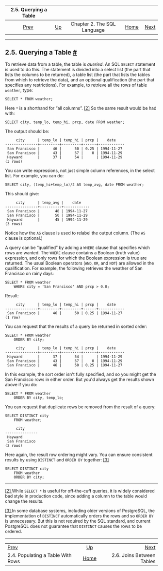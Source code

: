 <!--?xml version="1.0" encoding="UTF-8" standalone="no"?-->

|                        2.5. Querying a Table                        |                                                       |                             |                                                       |                                                         |
| :-----------------------------------------------------------------: | :---------------------------------------------------- | :-------------------------: | ----------------------------------------------------: | ------------------------------------------------------: |
| [Prev](tutorial-populate.html "2.4. Populating a Table With Rows")  | [Up](tutorial-sql.html "Chapter 2. The SQL Language") | Chapter 2. The SQL Language | [Home](index.html "PostgreSQL 17devel Documentation") |  [Next](tutorial-join.html "2.6. Joins Between Tables") |

***

## 2.5. Querying a Table [#](#TUTORIAL-SELECT)

[]()[]()To retrieve data from a table, the table is *queried*. An SQL `SELECT` statement is used to do this. The statement is divided into a select list (the part that lists the columns to be returned), a table list (the part that lists the tables from which to retrieve the data), and an optional qualification (the part that specifies any restrictions). For example, to retrieve all the rows of table `weather`, type:

    SELECT * FROM weather;

Here `*` is a shorthand for “all columns”. [\[2\]](#ftn.id-1.4.4.6.2.10) So the same result would be had with:

    SELECT city, temp_lo, temp_hi, prcp, date FROM weather;

The output should be:

         city      | temp_lo | temp_hi | prcp |    date
    ---------------+---------+---------+------+------------
     San Francisco |      46 |      50 | 0.25 | 1994-11-27
     San Francisco |      43 |      57 |    0 | 1994-11-29
     Hayward       |      37 |      54 |      | 1994-11-29
    (3 rows)

You can write expressions, not just simple column references, in the select list. For example, you can do:

    SELECT city, (temp_hi+temp_lo)/2 AS temp_avg, date FROM weather;

This should give:

         city      | temp_avg |    date
    ---------------+----------+------------
     San Francisco |       48 | 1994-11-27
     San Francisco |       50 | 1994-11-29
     Hayward       |       45 | 1994-11-29
    (3 rows)

Notice how the `AS` clause is used to relabel the output column. (The `AS` clause is optional.)

A query can be “qualified” by adding a `WHERE` clause that specifies which rows are wanted. The `WHERE` clause contains a Boolean (truth value) expression, and only rows for which the Boolean expression is true are returned. The usual Boolean operators (`AND`, `OR`, and `NOT`) are allowed in the qualification. For example, the following retrieves the weather of San Francisco on rainy days:

    SELECT * FROM weather
        WHERE city = 'San Francisco' AND prcp > 0.0;

Result:

         city      | temp_lo | temp_hi | prcp |    date
    ---------------+---------+---------+------+------------
     San Francisco |      46 |      50 | 0.25 | 1994-11-27
    (1 row)

[]()You can request that the results of a query be returned in sorted order:

    SELECT * FROM weather
        ORDER BY city;

<!---->

         city      | temp_lo | temp_hi | prcp |    date
    ---------------+---------+---------+------+------------
     Hayward       |      37 |      54 |      | 1994-11-29
     San Francisco |      43 |      57 |    0 | 1994-11-29
     San Francisco |      46 |      50 | 0.25 | 1994-11-27

In this example, the sort order isn't fully specified, and so you might get the San Francisco rows in either order. But you'd always get the results shown above if you do:

    SELECT * FROM weather
        ORDER BY city, temp_lo;

[]()[]()You can request that duplicate rows be removed from the result of a query:

    SELECT DISTINCT city
        FROM weather;

<!---->

         city
    ---------------
     Hayward
     San Francisco
    (2 rows)

Here again, the result row ordering might vary. You can ensure consistent results by using `DISTINCT` and `ORDER BY` together: [\[3\]](#ftn.id-1.4.4.6.6.7)

    SELECT DISTINCT city
        FROM weather
        ORDER BY city;

***

[\[2\] ](#id-1.4.4.6.2.10)While `SELECT *` is useful for off-the-cuff queries, it is widely considered bad style in production code, since adding a column to the table would change the results.

[\[3\] ](#id-1.4.4.6.6.7)In some database systems, including older versions of PostgreSQL, the implementation of `DISTINCT` automatically orders the rows and so `ORDER BY` is unnecessary. But this is not required by the SQL standard, and current PostgreSQL does not guarantee that `DISTINCT` causes the rows to be ordered.

***

|                                                                     |                                                       |                                                         |
| :------------------------------------------------------------------ | :---------------------------------------------------: | ------------------------------------------------------: |
| [Prev](tutorial-populate.html "2.4. Populating a Table With Rows")  | [Up](tutorial-sql.html "Chapter 2. The SQL Language") |  [Next](tutorial-join.html "2.6. Joins Between Tables") |
| 2.4. Populating a Table With Rows                                   | [Home](index.html "PostgreSQL 17devel Documentation") |                               2.6. Joins Between Tables |
